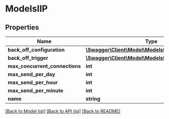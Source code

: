 # ModelsIIP

## Properties
Name | Type | Description | Notes
------------ | ------------- | ------------- | -------------
**back_off_configuration** | [**\Swagger\Client\Model\ModelsBackOffConfiguration**](ModelsBackOffConfiguration.md) |  | [optional] 
**back_off_trigger** | [**\Swagger\Client\Model\ModelsBackOffTrigger**](ModelsBackOffTrigger.md) |  | [optional] 
**max_concurrent_connections** | **int** |  | [optional] 
**max_send_per_day** | **int** |  | [optional] 
**max_send_per_hour** | **int** |  | [optional] 
**max_send_per_minute** | **int** |  | [optional] 
**name** | **string** |  | [optional] 

[[Back to Model list]](../README.md#documentation-for-models) [[Back to API list]](../README.md#documentation-for-api-endpoints) [[Back to README]](../README.md)


